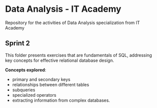 # Data Analysis - IT Academy
Repository for the activities of Data Analysis specialization from IT Academy

## Sprint 2
This folder presents exercises that are fundamentals of SQL, addressing key concepts for effective relational database design. 

**Concepts explored**:
- primary and secondary keys
- relationships between different tables
- subqueries 
- specialized operators 
- extracting information from complex databases.
